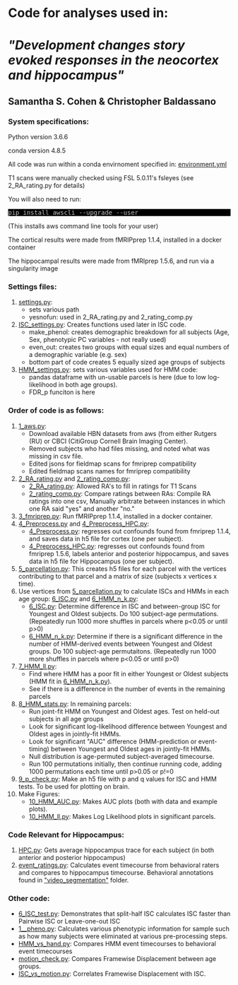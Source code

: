 # Code for analyses used in:
# <i>"Development changes story evoked responses in the neocortex and hippocampus"</i>
## Samantha S. Cohen & Christopher Baldassano
### System specifications:
<p>Python version 3.6.6</p>
<p>conda version 4.8.5</p>
<p>All code was run within a conda envirnoment specified in: <a href="https://github.com/samsydco/HBN/blob/master/environment.yml">environment.yml</a></p>
<p>T1 scans were manually checked using FSL 5.0.11's fsleyes (see 2_RA_rating.py for details)</p>

<p>You will also need to run:</p>
<pre style="color: silver; background: black;">pip install awscli --upgrade --user</pre>
<p>(This installs aws command line tools for your user)</p>

<p>The cortical results were made from fMRIPprep 1.1.4, installed in a docker container</p>
<p>The hippocampal results were made from fMRIprep 1.5.6, and run via a singularity image</p>

### Settings files:
<ol>
<li><a href="https://github.com/samsydco/HBN/blob/master/settings.py">settings.py</a>: 
<ul>
<li>sets various path</li>
<li>yesnofun: used in 2_RA_rating.py and 2_rating_comp.py</li>
</ul>
</li>
<li><a href="https://github.com/samsydco/HBN/blob/master/ISC_settings.py">ISC_settings.py</a>: Creates functions used later in ISC code. 
<ul>
<li>make_phenol: creates demographic breakdown for all subjects (Age, Sex, phenotypic PC variables - not really used)</li>
<li>even_out: creates two groups with equal sizes and equal numbers of a demographic variable (e.g. sex)</li>
<li>bottom part of code creates 5 equally sized age groups of subjects</li>
</ul>
</li>
<li><a href="https://github.com/samsydco/HBN/blob/master/HMM_settings.py">HMM_settings.py</a>: sets various variables used for HMM code:
<ul>
  <li>pandas dataframe with un-usable parcels is here (due to low log-likelihood in both age groups).</li>
  <li>FDR_p funciton is here</li>
</ul>
</li>
</ol>

### Order of code is as follows:
<ol>
<li><a href="https://github.com/samsydco/HBN/blob/master/1_aws.py">1_aws.py</a>: 
<ul>
  <li>Download available HBN datasets from aws (from either Rutgers (RU) or CBCI (CitiGroup Cornell Brain Imaging Center).</li>
  <li>Removed subjects who had files missing, and noted what was missing in csv file.</li>
  <li>Edited jsons for fieldmap scans for fmriprep compatibility</li>
  <li>Edited fieldmap scans names for fmriprep compatibility </li>
</ul>
</li>
<li><a href="https://github.com/samsydco/HBN/blob/master/2_RA_rating.py.py">2_RA_rating.py</a> and <a href="https://github.com/samsydco/HBN/blob/master/2_rating_comp.py">2_rating_comp.py</a>:
<ul>
  <li><a href="https://github.com/samsydco/HBN/blob/master/2_RA_rating.py.py">2_RA_rating.py</a>: Allowed RA's to fill in ratings for T1 Scans</li>
  <li><a href="https://github.com/samsydco/HBN/blob/master/2_rating_comp.py">2_rating_comp.py</a>: Compare ratings between RAs: Compile RA ratings into one csv, Manually arbitrate between instances in which one RA said "yes" and another "no." </li>
</ul>
</li>
<li><a href="https://github.com/samsydco/HBN/blob/master/3_fmriprep.py">3_fmriprep.py</a>: Run fMRIPprep 1.1.4, installed in a docker container.</li>
</li>
<li><a href="https://github.com/samsydco/HBN/blob/master/4_Preprocess.py">4_Preprocess.py</a> and <a href="https://github.com/samsydco/HBN/blob/master/4_Preprocess_HPC.py">4_Preprocess_HPC.py</a>:
<ul>
  <li><a href="https://github.com/samsydco/HBN/blob/master/4_Preprocess.py">4_Preprocess.py</a>: regresses out confounds found from fmriprep 1.1.4, and saves data in h5 file for cortex (one per subject).</li>
  <li><a href="https://github.com/samsydco/HBN/blob/master/4_Preprocess_HPC.py">4_Preprocess_HPC.py</a>: regresses out confounds found from fmriprep 1.5.6, labels anterior and posterior hippocampus, and saves data in h5 file for Hippocampus (one per subject).</li>
</ul>
</li>
<li> <a href="https://github.com/samsydco/HBN/blob/master/5_parcellation.py">5_parcellation.py</a>: This creates h5 files for each parcel with the vertices contributing to that parcel and a matrix of size (subjects x vertices x time).
</li>
<li> Use vertices from <a href="https://github.com/samsydco/HBN/blob/master/5_parcellation.py">5_parcellation.py</a> to calculate ISCs and HMMs in each age group: <a href="https://github.com/samsydco/HBN/blob/master/6_ISC.py">6_ISC.py</a> and <a href="https://github.com/samsydco/HBN/blob/master/6_HMM_n_k.py">6_HMM_n_k.py</a>:
<ul>
  <li><a href="https://github.com/samsydco/HBN/blob/master/6_ISC.py">6_ISC.py</a>: Determine difference in ISC and between-group ISC for Youngest and Oldest subjects.
    Do 100 subject-age permutations. (Repeatedly run 1000 more shuffles in parcels where p<0.05 or until p>0)</li>
  <li><a href="https://github.com/samsydco/HBN/blob/master/6_HMM_n_k.py">6_HMM_n_k.py</a>: Determine if there is a significant difference in the number of HMM-derived events between Youngest and Oldest groups.
    Do 100 subject-age permutaitons. (Repeatedly run 1000 more shuffles in parcels where p<0.05 or until p>0)</li>
</ul>
</li>
<li> <a href="https://github.com/samsydco/HBN/blob/master/7_HMM_ll.py">7_HMM_ll.py</a>: 
<ul>
  <li>Find where HMM has a poor fit in either Youngest or Oldest subjects (HMM fit in <a href="https://github.com/samsydco/HBN/blob/master/6_HMM_n_k.py">6_HMM_n_k.py</a>).</li>
  <li>See if there is a difference in the number of events in the remaining parcels</li>
</ul>
</li>
<li> <a href="https://github.com/samsydco/HBN/blob/master/8_HMM_stats.py">8_HMM_stats.py</a>: In remaining parcels:
<ul>
  <li>Run joint-fit HMM on Youngest and Oldest ages. Test on held-out subjects in all age groups</li>
  <li>Look for significant log-likelihood difference between Youngest and Oldest ages in jointly-fit HMMs.</li>
  <li>Look for significant "AUC" difference (HMM-prediction or event-timing) between Youngest and Oldest ages in jointly-fit HMMs.</li>
  <li>Null distribution is age-permuted subject-averaged timecourse.</li>
  <li>Run 100 permutations initially, then continue running code, adding 1000 permutations each time until p>0.05 or p!=0</li>
</ul>
</li>
<li> <a href="https://github.com/samsydco/HBN/blob/master/9_p_check.py">9_p_check.py</a>: Make an h5 file with p and q values for ISC and HMM tests. To be used for plotting on brain.
</li>
<li> Make Figures:
<ul>
  <li><a href="https://github.com/samsydco/HBN/blob/master/10_HMM_AUC.py">10_HMM_AUC.py</a>: Makes AUC plots (both with data and example plots).</li>
  <li><a href="https://github.com/samsydco/HBN/blob/master/10_HMM_ll.py">10_HMM_ll.py</a>: Makes Log Likelihood plots in significant parcels.</li>
</ul>
</li>
</ol>

### Code Relevant for Hippocampus:
<ol>
<li><a href="https://github.com/samsydco/HBN/blob/master/HPC.py">HPC.py</a>: Gets average hippocampus trace for each subject (in both anterior and posterior hippocampus)</li>
<li><a href="https://github.com/samsydco/HBN/blob/master/event_ratings.py">event_ratings.py</a>: Calculates event timecourse from behavioral raters and compares to hippocampus timecourse. Behavioral annotations found in <a href="https://github.com/samsydco/HBN/tree/master/video_segmentation">"video_segmentation"</a> folder.</li>
</ol>

### Other code:
<ul>
<li><a href="https://github.com/samsydco/HBN/blob/master/6_ISC_test.py">6_ISC_test.py</a>: Demonstrates that split-half ISC calculates ISC faster than Pairwise ISC or Leave-one-out ISC</li>
<li><a href="https://github.com/samsydco/HBN/blob/master/1__pheno.py">1__pheno.py</a>: Calculates various phenotypic information for sample such as how many subjects were eliminated at various pre-processing steps.</li>
<li><a href="https://github.com/samsydco/HBN/blob/master/HMM_vs_hand.py">HMM_vs_hand.py</a>: Compares HMM event timecourses to behavioral event timecourses</li>
<li><a href="https://github.com/samsydco/HBN/blob/master/motion_check.py">motion_check.py</a>: Compares Framewise Displacement between age groups.</li>
<li><a href="https://github.com/samsydco/HBN/blob/master/ISC_vs_motion.py">ISC_vs_motion.py</a>: Correlates Framewise Displacement with ISC.</li>
</ul>


